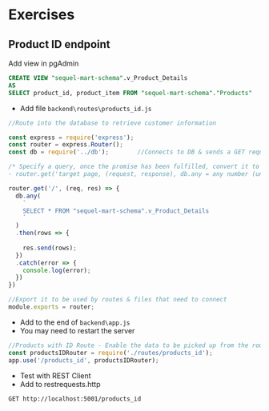 # Exercises
## Product ID endpoint

Add view in pgAdmin

```sql
CREATE VIEW "sequel-mart-schema".v_Product_Details
AS
SELECT product_id, product_item FROM "sequel-mart-schema"."Products"
```

- Add file `backend\routes\products_id.js`

```jsx
//Route into the database to retrieve customer information

const express = require('express');
const router = express.Router();
const db = require('../db');        //Connects to DB & sends a GET request for info

/* Specify a query, once the promise has been fulfilled, convert it to json & send it to the target page
- router.get('target page, (request, response), db.any = any number (unknown) of rows) */

router.get('/', (req, res) => {
  db.any(
    `
    SELECT * FROM "sequel-mart-schema".v_Product_Details
    `
  )
  .then(rows => {
    
    res.send(rows);
  })
  .catch(error => {
    console.log(error);
  })
})

//Export it to be used by routes & files that need to connect
module.exports = router;
```

- Add to the end of `backend\app.js`
- You may need to restart the server

```jsx
//Products with ID Route - Enable the data to be picked up from the router that contains the SQL code
const productsIDRouter = require('./routes/products_id');
app.use('/products_id', productsIDRouter);
```

- Test with REST Client
- Add to restrequests.http

```
GET http://localhost:5001/products_id
```
